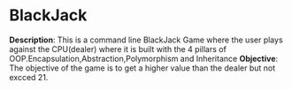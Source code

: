 # BlackJack
**Description**: This is a command line BlackJack Game where the user plays against the CPU(dealer) where it
                  is built with the 4 pillars of OOP.Encapsulation,Abstraction,Polymorphism and Inheritance
**Objective**: The objective of the game is to get a higher value than the dealer but not excced 21.
